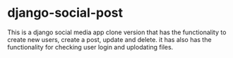 # django-social-post

This is a django social media app clone version that has the functionality to create new users, create a post, update and delete.
it has also has the functionality for checking user login and uplodating files.


